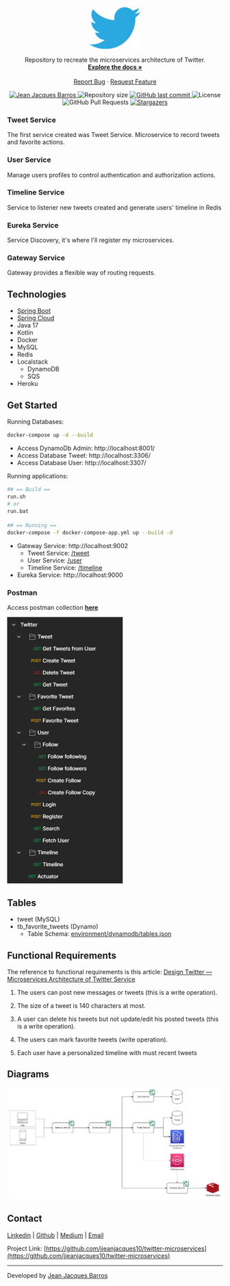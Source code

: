 <br />
<p align="center">
    <img src="./files/twitter-logo.png" width="120" alt="Logo">
    <p align="center">
      Repository to recreate the microservices architecture of Twitter. 
      <br />
      <a href="https://github.com/jjeanjacques10/twitter-microservices"><strong>Explore the docs »</strong></a>
      <br />
      <br />
      <a href="https://github.com/jjeanjacques10/twitter-microservices/issues">Report Bug</a>
      ·
      <a href="https://github.com/jjeanjacques10/twitter-microservices/issues">Request Feature</a>
    </p>
</p>

<p align="center">
   <a href="https://www.linkedin.com/in/jjean-jacques10/">
      <img alt="Jean Jacques Barros" src="https://img.shields.io/badge/-JeanJacquesBarros-25ABE1?style=flat&logo=Linkedin&logoColor=white" />
   </a>
  <img alt="Repository size" src="https://img.shields.io/github/repo-size/jjeanjacques10/twitter-microservices?color=25ABE1">

  <a href="https://github.com/jjeanjacques10/twitter-microservices/commits/master">
    <img alt="GitHub last commit" src="https://img.shields.io/github/last-commit/jjeanjacques10/twitter-microservices?color=25ABE1">
  </a>
  <img alt="License" src="https://img.shields.io/badge/license-MIT-25ABE1">
  <img alt="GitHub Pull Requests" src="https://img.shields.io/github/issues-pr/jjeanjacques10/twitter-microservices?color=25ABE1" />
  <a href="https://github.com/jjeanjacques10/twitter-microservices/stargazers">
    <img alt="Stargazers" src="https://img.shields.io/github/stars/jjeanjacques10/twitter-microservices?color=25ABE1&logo=github">
  </a>
</p>

### Tweet Service

The first service created was Tweet Service. Microservice to record tweets and favorite actions.

### User Service

Manage users profiles to control authentication and authorization actions.

### Timeline Service

Service to listener new tweets created and generate users' timeline in Redis

### Eureka Service

Service Discovery, it's where I'll register my microservices.

### Gateway Service

Gateway provides a flexible way of routing requests.

## Technologies

- [Spring Boot](https://spring.io/projects/spring-boot)
- [Spring Cloud](https://spring.io/projects/spring-cloud)
- Java 17
- Kotlin
- Docker
- MySQL
- Redis
- Localstack
  - DynamoDB
  - SQS
- Heroku

## Get Started

Running Databases:

``` bash
docker-compose up -d --build
```

- Access DynamoDb Admin: http://localhost:8001/
- Access Database Tweet: http://localhost:3306/
- Access Database User: http://localhost:3307/

Running applications:

``` bash
## == Build ==
run.sh 
# or 
run.bat

## == Running ==
docker-compose -f docker-compose-app.yml up --build -d
```

- Gateway Service: http://localhost:9002
  - Tweet Service: [/tweet](http://localhost:9002)
  - User Service: [/user](http://localhost:9002)
  - Timeline Service: [/timeline](http://localhost:9002)
- Eureka Service: http://localhost:9000

### Postman

Access postman collection **[here](./files/Twitter.postman_collection.json)**

<img src="./files/postman.png">

## Tables

- tweet (MySQL)
- tb_favorite_tweets (Dynamo)
  - Table Schema: [environment/dynamodb/tables.json](./environment/dynamodb/tables.json)

## Functional Requirements

The reference to functional requirements is this
article: [Design Twitter — Microservices Architecture of Twitter Service](https://thinksoftware.medium.com/design-twitter-microservices-architecture-of-twitter-service-996ddd68e1ca)

1. The users can post new messages or tweets (this is a write operation).

2. The size of a tweet is 140 characters at most.

3. A user can delete his tweets but not update/edit his posted tweets (this is a write operation).

4. The users can mark favorite tweets (write operation).

5. Each user have a personalized timeline with must recent tweets

## Diagrams

<p align="center">
<img src="./files/Microservices Diagram.jpg" width="700px" alt="Logo">
</p>

## Contact

[Linkedin](https://www.linkedin.com/in/jjean-jacques10) | [Github](https://github.com/jjeanjacques10/)
| [Medium](https://jjeanjacques10.medium.com/) | [Email](mail:jjean.jacques10@gmail.com)

Project
Link: [https://github.com/jjeanjacques10/twitter-microservices](https://github.com/jjeanjacques10/twitter-microservices)

---
Developed by [Jean Jacques Barros](https://github.com/jjeanjacques10)